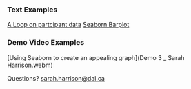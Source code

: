 ### Text Examples
[A Loop on partcipant data](loop.md)
[Seaborn Barplot](errorplot.md)

### Demo Video Examples
[Using Seaborn to create an appealing graph](Demo 3 _ Sarah Harrison.webm)


Questions? [sarah.harrison@dal.ca](mailto:sarah.harrison@dal.ca)
